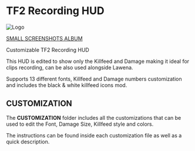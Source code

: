 # TF2 Recording HUD

![Logo](https://i.imgur.com/GnwgPcX.jpg)

[SMALL SCREENSHOTS ALBUM](https://imgur.com/a/PuONMo7)

Customizable TF2 Recording HUD

This HUD is edited to show only the Killfeed and Damage making it ideal for clips recording, can be also used alongside Lawena.

Supports 13 different fonts, Killfeed and Damage numbers customization and includes the black & white killfeed icons mod.

## CUSTOMIZATION

The **CUSTOMIZATION** folder includes all the customizations that can be used to edit the Font, Damage Size, Killfeed style and colors.

The instructions can be found inside each customization file as well as a quick description.
